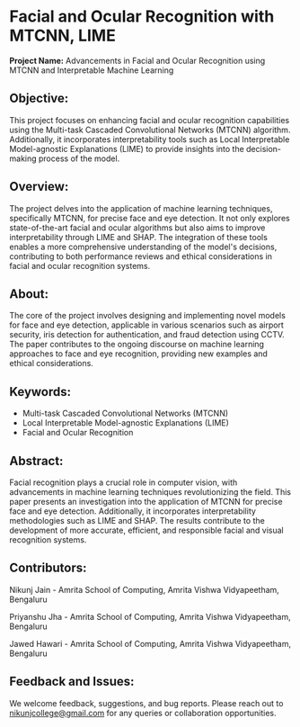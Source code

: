 # Facial and Ocular Recognition with MTCNN, LIME

**Project Name:** Advancements in Facial and Ocular Recognition using MTCNN and Interpretable Machine Learning

## Objective:
This project focuses on enhancing facial and ocular recognition capabilities using the Multi-task Cascaded Convolutional Networks (MTCNN) algorithm. Additionally, it incorporates interpretability tools such as Local Interpretable Model-agnostic Explanations (LIME) to provide insights into the decision-making process of the model.

## Overview:
The project delves into the application of machine learning techniques, specifically MTCNN, for precise face and eye detection. It not only explores state-of-the-art facial and ocular algorithms but also aims to improve interpretability through LIME and SHAP. The integration of these tools enables a more comprehensive understanding of the model's decisions, contributing to both performance reviews and ethical considerations in facial and ocular recognition systems.

## About:
The core of the project involves designing and implementing novel models for face and eye detection, applicable in various scenarios such as airport security, iris detection for authentication, and fraud detection using CCTV. The paper contributes to the ongoing discourse on machine learning approaches to face and eye recognition, providing new examples and ethical considerations.

## Keywords:
- Multi-task Cascaded Convolutional Networks (MTCNN)
- Local Interpretable Model-agnostic Explanations (LIME)
- Facial and Ocular Recognition

## Abstract:
Facial recognition plays a crucial role in computer vision, with advancements in machine learning techniques revolutionizing the field. This paper presents an investigation into the application of MTCNN for precise face and eye detection. Additionally, it incorporates interpretability methodologies such as LIME and SHAP. The results contribute to the development of more accurate, efficient, and responsible facial and visual recognition systems.

## Contributors:
Nikunj Jain - Amrita School of Computing, Amrita Vishwa Vidyapeetham, Bengaluru

Priyanshu Jha - Amrita School of Computing, Amrita Vishwa Vidyapeetham, Bengaluru

Jawed Hawari - Amrita School of Computing, Amrita Vishwa Vidyapeetham, Bengaluru

## Feedback and Issues:
We welcome feedback, suggestions, and bug reports. Please reach out to nikunjcollege@gmail.com for any queries or collaboration opportunities.
